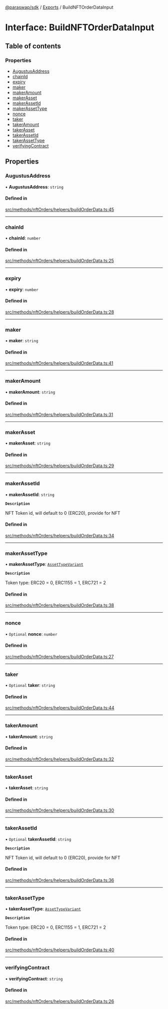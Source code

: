 [@paraswap/sdk](../README.md) / [Exports](../modules.md) / BuildNFTOrderDataInput

# Interface: BuildNFTOrderDataInput

## Table of contents

### Properties

- [AugustusAddress](BuildNFTOrderDataInput.md#augustusaddress)
- [chainId](BuildNFTOrderDataInput.md#chainid)
- [expiry](BuildNFTOrderDataInput.md#expiry)
- [maker](BuildNFTOrderDataInput.md#maker)
- [makerAmount](BuildNFTOrderDataInput.md#makeramount)
- [makerAsset](BuildNFTOrderDataInput.md#makerasset)
- [makerAssetId](BuildNFTOrderDataInput.md#makerassetid)
- [makerAssetType](BuildNFTOrderDataInput.md#makerassettype)
- [nonce](BuildNFTOrderDataInput.md#nonce)
- [taker](BuildNFTOrderDataInput.md#taker)
- [takerAmount](BuildNFTOrderDataInput.md#takeramount)
- [takerAsset](BuildNFTOrderDataInput.md#takerasset)
- [takerAssetId](BuildNFTOrderDataInput.md#takerassetid)
- [takerAssetType](BuildNFTOrderDataInput.md#takerassettype)
- [verifyingContract](BuildNFTOrderDataInput.md#verifyingcontract)

## Properties

### AugustusAddress

• **AugustusAddress**: `string`

#### Defined in

[src/methods/nftOrders/helpers/buildOrderData.ts:45](https://github.com/paraswap/paraswap-sdk-limit-orders/blob/feat/add-slippage-for-swap-and-limit-order-building/src/methods/nftOrders/helpers/buildOrderData.ts#L45)

___

### chainId

• **chainId**: `number`

#### Defined in

[src/methods/nftOrders/helpers/buildOrderData.ts:25](https://github.com/paraswap/paraswap-sdk-limit-orders/blob/feat/add-slippage-for-swap-and-limit-order-building/src/methods/nftOrders/helpers/buildOrderData.ts#L25)

___

### expiry

• **expiry**: `number`

#### Defined in

[src/methods/nftOrders/helpers/buildOrderData.ts:28](https://github.com/paraswap/paraswap-sdk-limit-orders/blob/feat/add-slippage-for-swap-and-limit-order-building/src/methods/nftOrders/helpers/buildOrderData.ts#L28)

___

### maker

• **maker**: `string`

#### Defined in

[src/methods/nftOrders/helpers/buildOrderData.ts:41](https://github.com/paraswap/paraswap-sdk-limit-orders/blob/feat/add-slippage-for-swap-and-limit-order-building/src/methods/nftOrders/helpers/buildOrderData.ts#L41)

___

### makerAmount

• **makerAmount**: `string`

#### Defined in

[src/methods/nftOrders/helpers/buildOrderData.ts:31](https://github.com/paraswap/paraswap-sdk-limit-orders/blob/feat/add-slippage-for-swap-and-limit-order-building/src/methods/nftOrders/helpers/buildOrderData.ts#L31)

___

### makerAsset

• **makerAsset**: `string`

#### Defined in

[src/methods/nftOrders/helpers/buildOrderData.ts:29](https://github.com/paraswap/paraswap-sdk-limit-orders/blob/feat/add-slippage-for-swap-and-limit-order-building/src/methods/nftOrders/helpers/buildOrderData.ts#L29)

___

### makerAssetId

• **makerAssetId**: `string`

**`Description`**

NFT Token id, will default to 0 (ERC20), provide for NFT

#### Defined in

[src/methods/nftOrders/helpers/buildOrderData.ts:34](https://github.com/paraswap/paraswap-sdk-limit-orders/blob/feat/add-slippage-for-swap-and-limit-order-building/src/methods/nftOrders/helpers/buildOrderData.ts#L34)

___

### makerAssetType

• **makerAssetType**: [`AssetTypeVariant`](../modules.md#assettypevariant)

**`Description`**

Token type: ERC20 = 0, ERC1155 = 1, ERC721 = 2

#### Defined in

[src/methods/nftOrders/helpers/buildOrderData.ts:38](https://github.com/paraswap/paraswap-sdk-limit-orders/blob/feat/add-slippage-for-swap-and-limit-order-building/src/methods/nftOrders/helpers/buildOrderData.ts#L38)

___

### nonce

• `Optional` **nonce**: `number`

#### Defined in

[src/methods/nftOrders/helpers/buildOrderData.ts:27](https://github.com/paraswap/paraswap-sdk-limit-orders/blob/feat/add-slippage-for-swap-and-limit-order-building/src/methods/nftOrders/helpers/buildOrderData.ts#L27)

___

### taker

• `Optional` **taker**: `string`

#### Defined in

[src/methods/nftOrders/helpers/buildOrderData.ts:44](https://github.com/paraswap/paraswap-sdk-limit-orders/blob/feat/add-slippage-for-swap-and-limit-order-building/src/methods/nftOrders/helpers/buildOrderData.ts#L44)

___

### takerAmount

• **takerAmount**: `string`

#### Defined in

[src/methods/nftOrders/helpers/buildOrderData.ts:32](https://github.com/paraswap/paraswap-sdk-limit-orders/blob/feat/add-slippage-for-swap-and-limit-order-building/src/methods/nftOrders/helpers/buildOrderData.ts#L32)

___

### takerAsset

• **takerAsset**: `string`

#### Defined in

[src/methods/nftOrders/helpers/buildOrderData.ts:30](https://github.com/paraswap/paraswap-sdk-limit-orders/blob/feat/add-slippage-for-swap-and-limit-order-building/src/methods/nftOrders/helpers/buildOrderData.ts#L30)

___

### takerAssetId

• `Optional` **takerAssetId**: `string`

**`Description`**

NFT Token id, will default to 0 (ERC20), provide for NFT

#### Defined in

[src/methods/nftOrders/helpers/buildOrderData.ts:36](https://github.com/paraswap/paraswap-sdk-limit-orders/blob/feat/add-slippage-for-swap-and-limit-order-building/src/methods/nftOrders/helpers/buildOrderData.ts#L36)

___

### takerAssetType

• **takerAssetType**: [`AssetTypeVariant`](../modules.md#assettypevariant)

**`Description`**

Token type: ERC20 = 0, ERC1155 = 1, ERC721 = 2

#### Defined in

[src/methods/nftOrders/helpers/buildOrderData.ts:40](https://github.com/paraswap/paraswap-sdk-limit-orders/blob/feat/add-slippage-for-swap-and-limit-order-building/src/methods/nftOrders/helpers/buildOrderData.ts#L40)

___

### verifyingContract

• **verifyingContract**: `string`

#### Defined in

[src/methods/nftOrders/helpers/buildOrderData.ts:26](https://github.com/paraswap/paraswap-sdk-limit-orders/blob/feat/add-slippage-for-swap-and-limit-order-building/src/methods/nftOrders/helpers/buildOrderData.ts#L26)
